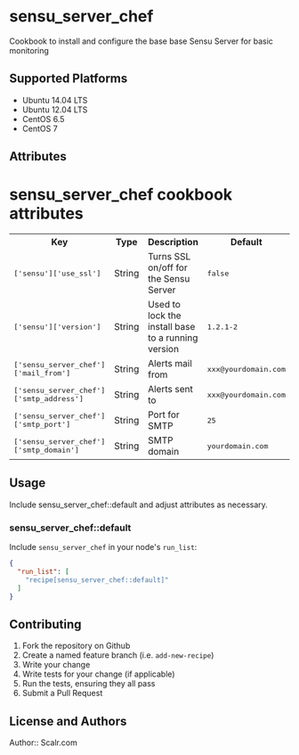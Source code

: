 # sensu_server_chef

Cookbook to install and configure the base base Sensu Server for basic monitoring

## Supported Platforms

* Ubuntu 14.04 LTS
* Ubuntu 12.04 LTS
* CentOS 6.5
* CentOS 7

## Attributes
# sensu_server_chef cookbook attributes

<table>
  <tr>
    <th>Key</th>
    <th>Type</th>
    <th>Description</th>
    <th>Default</th>
  </tr>
  <tr>
    <td><tt>['sensu']['use_ssl']</tt></td>
    <td>String</td>
    <td>Turns SSL on/off for the Sensu Server</td>
    <td><tt>false</tt></td>
  </tr>
  <tr>
    <td><tt>['sensu']['version']</tt></td>
    <td>String</td>
    <td>Used to lock the install base to a running version</td>
    <td><tt>1.2.1-2</tt></td>
  </tr>
  <tr>
    <td><tt>['sensu_server_chef']['mail_from']</tt></td>
    <td>String</td>
    <td>Alerts mail from </td>
    <td><tt>xxx@yourdomain.com</tt></td>
  </tr>
  <tr>
    <td><tt>['sensu_server_chef']['smtp_address']</tt></td>
    <td>String</td>
    <td>Alerts sent to </td>
    <td><tt>xxx@yourdomain.com</tt></td>
  </tr>
  <tr>
    <td><tt>['sensu_server_chef']['smtp_port']</tt></td>
    <td>String</td>
    <td> Port for SMTP </td>
    <td><tt>25</tt></td>
  </tr>
  <tr>
    <td><tt>['sensu_server_chef']['smtp_domain']</tt></td>
    <td>String</td>
    <td> SMTP domain </td>
    <td><tt>yourdomain.com</tt></td>
  </tr>
</table>

## Usage

Include sensu_server_chef::default and adjust attributes as necessary.  

### sensu_server_chef::default

Include `sensu_server_chef` in your node's `run_list`:

```json
{
  "run_list": [
    "recipe[sensu_server_chef::default]"
  ]
}
```


## Contributing

1. Fork the repository on Github
2. Create a named feature branch (i.e. `add-new-recipe`)
3. Write your change
4. Write tests for your change (if applicable)
5. Run the tests, ensuring they all pass
6. Submit a Pull Request

## License and Authors

Author:: Scalr.com
